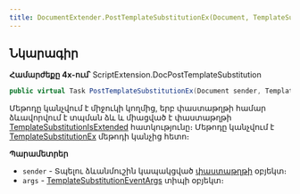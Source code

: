 ```yaml
---
title: DocumentExtender.PostTemplateSubstitutionEx(Document, TemplateSubstitutionEventArgs<TemplateSubstitution>) մեթոդ
---
```


## Նկարագիր

**Համարժեքը 4x-ում՝** ScriptExtension.DocPostTemplateSubstitution

```c#
public virtual Task PostTemplateSubstitutionEx(Document sender, TemplateSubstitutionEventArgs<TemplateSubstitution> args)
```

Մեթոդը կանչվում է միջուկի կողմից, երբ փաստաթղթի համար ձևավորվում է տպման ձև և միացված է փաստաթղթի [TemplateSubstitutionIsExtended](../../../server_api/definitions/document/TemplateSubstitutionIsExtended.md) հատկությունը։ Մեթոդը կանչվում է [TemplateSubstitutionEx](../../../server_api/definitions/document/TemplateSubstitutionEx.md) մեթոդի կանչից հետո։

**Պարամետրեր**

* `sender` - Տպելու ձևանմուշին կապակցված [փաստաթղթի](../../../server_api/definitions/document.md) օբյեկտ։
* `args` - [TemplateSubstitutionEventArgs](../../types/args/TemplateSubstitutionEventArgs.md) տիպի օբյեկտ։